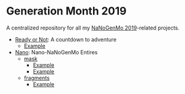 # Generation Month 2019

A centralized repository for all my [NaNoGenMo 2019](https://github.com/NaNoGenMo/2019)-related projects.

 * [Ready or Not](ready-or-not/README.md): A countdown to adventure
    * [Example](examples/ready-or-not.txt)
 * [Nano](nano/README.md): Nano-NaNoGenMo Entires
    * [mask](nano/mask.py)
       * [Example](examples/nano.txt)
       * [Example](examples/waves.txt)
    * [fragments](nano/fragments.py)
       * [Example](examples/moby-dickens.txt)
